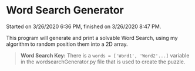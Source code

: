 # Word Search Generator
Started on 3/26/2020 6:36 PM, finished on 3/26/2020 8:47 PM.

This program will generate and print a solvable Word Search, using my algorithm to random position them into a 2D array.

> **Word Search Key:** There is a `words = ['Word1', 'Word2'...]` variable in the wordsearchGenerator.py file that is used to create the puzzle.
